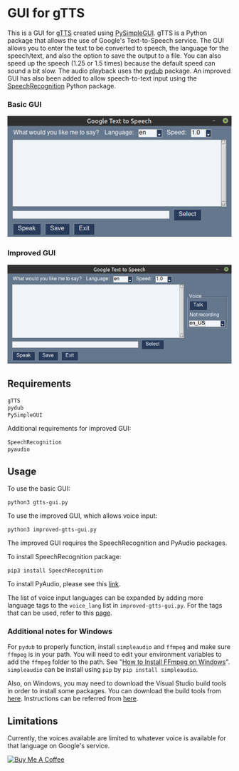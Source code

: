 # GUI for gTTS

This is a GUI for [gTTS](https://github.com/pndurette/gTTS) created using [PySimpleGUI](https://pysimplegui.readthedocs.io). gTTS is a Python package that allows the use of Google's Text-to-Speech service. The GUI allows you to enter the text to be converted to speech, the language for the speech/text, and also the option to save the output to a file. You can also speed up the speech (1.25 or 1.5 times) because the default speed can sound a bit slow. The audio playback uses the [pydub](https://github.com/jiaaro/pydub) package. An improved GUI has also been added to allow speech-to-text input using the [SpeechRecognition](https://github.com/Uberi/speech_recognition) Python package.

### Basic GUI
![](screenshot-gtts-gui.png)

### Improved GUI
![](screenshot-improved-gtts-gui.png)

## Requirements
```
gTTS
pydub
PySimpleGUI
```
Additional requirements for improved GUI:
```
SpeechRecognition
pyaudio
```

## Usage
To use the basic GUI:
```
python3 gtts-gui.py
```
To use the improved GUI, which allows voice input:
```
python3 improved-gtts-gui.py
```
The improved GUI requires the SpeechRecognition and PyAudio packages.

To install SpeechRecognition package:
```
pip3 install SpeechRecognition
```
To install PyAudio, please see this [link](https://github.com/Uberi/speech_recognition#pyaudio-for-microphone-users).

The list of voice input languages can be expanded by adding more language tags to the `voice_lang` list in `improved-gtts-gui.py`. For the tags that can be used, refer to this [page](https://cloud.google.com/speech-to-text/docs/languages).

### Additional notes for Windows
For `pydub` to properly function, install `simpleaudio` and `ffmpeg` and make sure `ffmpeg` is in your path. You will need to edit your environment variables to add the `ffmpeg` folder to the path. See "[How to Install FFmpeg on Windows](https://www.wikihow.com/Install-FFmpeg-on-Windows)". `simpleaudio` can be install using `pip` by `pip install simpleaudio`.

Also, on Windows, you may need to download the Visual Studio build tools in order to install some packages. You can download the build tools from [here](https://visualstudio.microsoft.com/visual-cpp-build-tools/). Instructions can be referred from [here](https://stackoverflow.com/a/49986365).
## Limitations

Currently, the voices available are limited to whatever voice is available for that language on Google's service.

<a href="https://www.buymeacoffee.com/vivianng" target="_blank"><img src="https://cdn.buymeacoffee.com/buttons/default-orange.png" alt="Buy Me A Coffee" height="41" width="174"></a>
